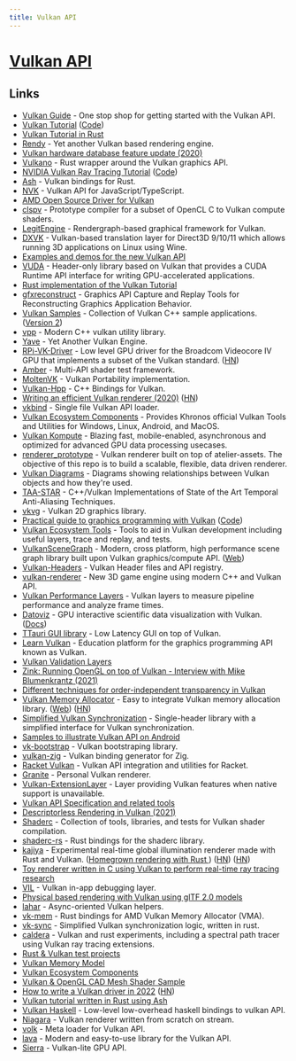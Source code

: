 ```yaml
---
title: Vulkan API
---
```


# [Vulkan API](https://www.khronos.org/vulkan/)

## Links

- [Vulkan Guide](https://github.com/KhronosGroup/Vulkan-Guide) - One stop shop for getting started with the Vulkan API.
- [Vulkan Tutorial](https://vulkan-tutorial.com/) ([Code](https://github.com/Overv/VulkanTutorial))
- [Vulkan Tutorial in Rust](https://github.com/bwasty/vulkan-tutorial-rs)
- [Rendy](https://github.com/amethyst/rendy) - Yet another Vulkan based rendering engine.
- [Vulkan hardware database feature update (2020)](https://www.saschawillems.de/blog/2020/01/11/vulkan-hardware-database-feature-update/)
- [Vulkano](https://github.com/vulkano-rs/vulkano) - Rust wrapper around the Vulkan graphics API.
- [NVIDIA Vulkan Ray Tracing Tutorial](https://nvpro-samples.github.io/vk_raytracing_tutorial_KHR/) ([Code](https://github.com/nvpro-samples/vk_raytracing_tutorial_KHR))
- [Ash](https://github.com/MaikKlein/ash) - Vulkan bindings for Rust.
- [NVK](https://github.com/maierfelix/nvk) - Vulkan API for JavaScript/TypeScript.
- [AMD Open Source Driver for Vulkan](https://github.com/GPUOpen-Drivers/AMDVLK)
- [clspv](https://github.com/google/clspv) - Prototype compiler for a subset of OpenCL C to Vulkan compute shaders.
- [LegitEngine](https://github.com/Raikiri/LegitEngine) - Rendergraph-based graphical framework for Vulkan.
- [DXVK](https://github.com/doitsujin/dxvk) - Vulkan-based translation layer for Direct3D 9/10/11 which allows running 3D applications on Linux using Wine.
- [Examples and demos for the new Vulkan API](https://github.com/SaschaWillems/Vulkan)
- [VUDA](https://github.com/jgbit/vuda) - Header-only library based on Vulkan that provides a CUDA Runtime API interface for writing GPU-accelerated applications.
- [Rust implementation of the Vulkan Tutorial](https://github.com/unknownue/vulkan-tutorial-rust)
- [gfxreconstruct](https://github.com/LunarG/gfxreconstruct) - Graphics API Capture and Replay Tools for Reconstructing Graphics Application Behavior.
- [Vulkan Samples](https://github.com/LunarG/VulkanSamples) - Collection of Vulkan C++ sample applications. ([Version 2](https://github.com/KhronosGroup/Vulkan-Samples))
- [vpp](https://github.com/nyorain/vpp) - Modern C++ vulkan utility library.
- [Yave](https://github.com/gan74/Yave) - Yet Another Vulkan Engine.
- [RPi-VK-Driver](https://github.com/Yours3lf/rpi-vk-driver) - Low level GPU driver for the Broadcom Videocore IV GPU that implements a subset of the Vulkan standard. ([HN](https://news.ycombinator.com/item?id=23584415))
- [Amber](https://github.com/google/amber) - Multi-API shader test framework.
- [MoltenVK](https://github.com/KhronosGroup/MoltenVK) - Vulkan Portability implementation.
- [Vulkan-Hpp](https://github.com/KhronosGroup/Vulkan-Hpp) - C++ Bindings for Vulkan.
- [Writing an efficient Vulkan renderer (2020)](https://zeux.io/2020/02/27/writing-an-efficient-vulkan-renderer/) ([HN](https://news.ycombinator.com/item?id=24368353))
- [vkbind](https://github.com/mackron/vkbind) - Single file Vulkan API loader.
- [Vulkan Ecosystem Components](https://github.com/KhronosGroup/Vulkan-Tools) - Provides Khronos official Vulkan Tools and Utilities for Windows, Linux, Android, and MacOS.
- [Vulkan Kompute](https://github.com/EthicalML/vulkan-kompute) - Blazing fast, mobile-enabled, asynchronous and optimized for advanced GPU data processing usecases.
- [renderer_prototype](https://github.com/aclysma/renderer_prototype) - Vulkan renderer built on top of atelier-assets. The objective of this repo is to build a scalable, flexible, data driven renderer.
- [Vulkan Diagrams](https://github.com/David-DiGioia/vulkan-diagrams) - Diagrams showing relationships between Vulkan objects and how they're used.
- [TAA-STAR](https://github.com/cg-tuwien/TAA-STAR) - C++/Vulkan Implementations of State of the Art Temporal Anti-Aliasing Techniques.
- [vkvg](https://github.com/jpbruyere/vkvg) - Vulkan 2D graphics library.
- [Practical guide to graphics programming with Vulkan](https://vkguide.dev/) ([Code](https://github.com/vblanco20-1/vulkan-guide))
- [Vulkan Ecosystem Tools](https://github.com/LunarG/VulkanTools) - Tools to aid in Vulkan development including useful layers, trace and replay, and tests.
- [VulkanSceneGraph](https://github.com/vsg-dev/VulkanSceneGraph) - Modern, cross platform, high performance scene graph library built upon Vulkan graphics/compute API. ([Web](https://vsg-dev.github.io/VulkanSceneGraph/))
- [Vulkan-Headers](https://github.com/KhronosGroup/Vulkan-Headers) - Vulkan Header files and API registry.
- [vulkan-renderer](https://github.com/inexorgame/vulkan-renderer) - New 3D game engine using modern C++ and Vulkan API.
- [Vulkan Performance Layers](https://github.com/googlestadia/performance-layers) - Vulkan layers to measure pipeline performance and analyze frame times.
- [Datoviz](https://github.com/datoviz/datoviz) - GPU interactive scientific data visualization with Vulkan. ([Docs](https://datoviz.org/))
- [TTauri GUI library](https://github.com/ttauri-project/ttauri) - Low Latency GUI on top of Vulkan.
- [Learn Vulkan](https://learnvulkan.com/) - Education platform for the graphics programming API known as Vulkan.
- [Vulkan Validation Layers](https://github.com/KhronosGroup/Vulkan-ValidationLayers)
- [Zink: Running OpenGL on top of Vulkan - Interview with Mike Blumenkrantz (2021)](https://boilingsteam.com/zink-running-opengl-on-top-of-vulkan-interview-with-mike-blumenkrantz/)
- [Different techniques for order-independent transparency in Vulkan](https://github.com/nvpro-samples/vk_order_independent_transparency)
- [Vulkan Memory Allocator](https://github.com/GPUOpen-LibrariesAndSDKs/VulkanMemoryAllocator) - Easy to integrate Vulkan memory allocation library. ([Web](https://gpuopen.com/vulkan-memory-allocator/)) ([HN](https://news.ycombinator.com/item?id=27903884))
- [Simplified Vulkan Synchronization](https://github.com/Tobski/simple_vulkan_synchronization) - Single-header library with a simplified interface for Vulkan synchronization.
- [Samples to illustrate Vulkan API on Android](https://github.com/googlesamples/android-vulkan-tutorials)
- [vk-bootstrap](https://github.com/charles-lunarg/vk-bootstrap) - Vulkan bootstraping library.
- [vulkan-zig](https://github.com/Snektron/vulkan-zig) - Vulkan binding generator for Zig.
- [Racket Vulkan](https://github.com/zyrolasting/racket-vulkan) - Vulkan API integration and utilities for Racket.
- [Granite](https://github.com/Themaister/Granite) - Personal Vulkan renderer.
- [Vulkan-ExtensionLayer](https://github.com/KhronosGroup/Vulkan-ExtensionLayer) - Layer providing Vulkan features when native support is unavailable.
- [Vulkan API Specification and related tools](https://github.com/KhronosGroup/Vulkan-Docs)
- [Descriptorless Rendering in Vulkan (2021)](https://msiglreith.gitbook.io/blog/descriptorless-rendering-in-vulkan)
- [Shaderc](https://github.com/google/shaderc) - Collection of tools, libraries, and tests for Vulkan shader compilation.
- [shaderc-rs](https://github.com/google/shaderc-rs) - Rust bindings for the shaderc library.
- [kajiya](https://github.com/EmbarkStudios/kajiya) - Experimental real-time global illumination renderer made with Rust and Vulkan. ([Homegrown rendering with Rust
  ](https://medium.com/embarkstudios/homegrown-rendering-with-rust-1e39068e56a7)) ([HN](https://news.ycombinator.com/item?id=29626406)) ([HN](https://news.ycombinator.com/item?id=29711495))
- [Toy renderer written in C using Vulkan to perform real-time ray tracing research](https://github.com/MomentsInGraphics/vulkan_renderer)
- [VIL](https://github.com/nyorain/vil) - Vulkan in-app debugging layer.
- [Physical based rendering with Vulkan using glTF 2.0 models](https://github.com/SaschaWillems/Vulkan-glTF-PBR)
- [lahar](https://github.com/Ralith/lahar) - Async-oriented Vulkan helpers.
- [vk-mem](https://github.com/gwihlidal/vk-mem-rs) - Rust bindings for AMD Vulkan Memory Allocator (VMA).
- [vk-sync](https://github.com/gwihlidal/vk-sync-rs) - Simplified Vulkan synchronization logic, written in rust.
- [caldera](https://github.com/sjb3d/caldera) - Vulkan and rust experiments, including a spectral path tracer using Vulkan ray tracing extensions.
- [Rust & Vulkan test projects](https://github.com/sebbbi/rust_test)
- [Vulkan Memory Model](https://github.com/KhronosGroup/Vulkan-MemoryModel)
- [Vulkan Ecosystem Components](https://github.com/KhronosGroup/Vulkan-Loader)
- [Vulkan & OpenGL CAD Mesh Shader Sample](https://github.com/nvpro-samples/gl_vk_meshlet_cadscene)
- [How to write a Vulkan driver in 2022](https://www.collabora.com/news-and-blog/blog/2022/03/23/how-to-write-vulkan-driver-in-2022/) ([HN](https://news.ycombinator.com/item?id=30781942))
- [Vulkan tutorial written in Rust using Ash](https://github.com/adrien-ben/vulkan-tutorial-rs)
- [Vulkan Haskell](https://github.com/achirkin/vulkan) - Low-level low-overhead haskell bindings to vulkan API.
- [Niagara](https://github.com/zeux/niagara) - Vulkan renderer written from scratch on stream.
- [volk](https://github.com/zeux/volk) - Meta loader for Vulkan API.
- [lava](https://github.com/liblava/liblava) - Modern and easy-to-use library for the Vulkan API.
- [Sierra](https://github.com/arcana-engine/sierra) - Vulkan-lite GPU API.